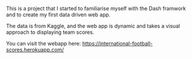 This is a project that I started to familiarise myself with the Dash framwork and to create my first data driven web app. 

The data is from Kaggle, and the web app is dynamic and takes a visual approach to displaying team scores.

You can visit the webapp here: https://international-football-scores.herokuapp.com/
